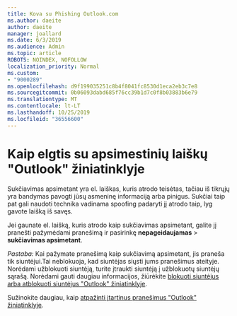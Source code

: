 ```yaml
---
title: Kova su Phishing Outlook.com
ms.author: daeite
author: daeite
manager: joallard
ms.date: 6/3/2019
ms.audience: Admin
ms.topic: article
ROBOTS: NOINDEX, NOFOLLOW
localization_priority: Normal
ms.custom:
- "9000289"
ms.openlocfilehash: d9f199035251c8b4f8041fc8530d1eca2eb3c7e8
ms.sourcegitcommit: 0b06093dabd685f76cc39b1d7c0f8b03883b6e79
ms.translationtype: MT
ms.contentlocale: lt-LT
ms.lasthandoff: 10/25/2019
ms.locfileid: "36556600"
---
```

# <a name="how-to-deal-with-a-phishing-email-in-outlook-on-the-web"></a>Kaip elgtis su apsimestinių laiškų "Outlook" žiniatinklyje

Sukčiavimas apsimetant yra el. laiškas, kuris atrodo teisėtas, tačiau iš tikrųjų yra bandymas pavogti jūsų asmeninę informaciją arba pinigus. Sukčiai taip pat gali naudoti technika vadinama spoofing padaryti jį atrodo taip, lyg gavote laišką iš savęs.

Jei gaunate el. laišką, kuris atrodo kaip sukčiavimas apsimetant, galite jį pranešti pažymėdami pranešimą ir pasirinkę **nepageidaujamas** > **sukčiavimas apsimetant**.

*Pastaba:* Kai pažymate pranešimą kaip sukčiavimą apsimetant, jis praneša tik siuntėjui.Tai neblokuoja, kad siuntėjas siųsti jums pranešimus ateityje. Norėdami užblokuoti siuntėją, turite įtraukti siuntėją į užblokuotų siuntėjų sąrašą. Norėdami gauti daugiau informacijos, žiūrėkite [blokuoti siuntėjus arba atblokuoti siuntėjus "Outlook" žiniatinklyje](https://support.office.com/article/9bf812d4-6995-4d19-901a-76d6e26939b0).

Sužinokite daugiau, kaip [atpažinti įtartinus pranešimus "Outlook" žiniatinklyje](https://support.office.com/article/3d44102b-6ce3-4f7c-a359-b623bec82206).